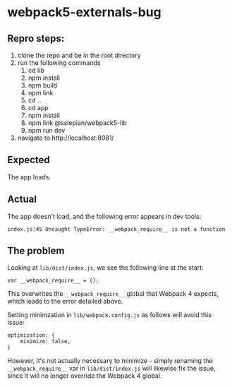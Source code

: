 # webpack5-externals-bug

## Repro steps:

1. clone the repo and be in the root directory
2. run the following commands
    1. cd lib
    2. npm install
    3. npm build
    4. npm link
    5. cd ..
    6. cd app
    7. npm install
    8. npm link @sslepian/webpack5-lib
    9. npm run dev
3. navigate to http://localhost:8081/

## Expected

The app loads.

## Actual

The app doesn't load, and the following error appears in dev tools:

```
index.js:45 Uncaught TypeError: __webpack_require__ is not a function
```

## The problem

Looking at `lib/dist/index.js`, we see the following line at the start:

```
var __webpack_require__ = {};
```

This overwrites the `__webpack_require__` global that Webpack 4 expects, which leads to the error detailed above.

Setting minimzation in `lib/webpack.config.js` as follows will avoid this issue:

```
optimization: {
    minimize: false,
}
```

However, it's not actually necessary to minimize - simply renaming the `__webpack_require__` var in `lib/dist/index.js` will likewise fix the issue, since it will no longer override the Webpack 4 global.
